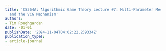 ```yaml
---
title: 'CS364A: Algorithmic Game Theory Lecture #7: Multi-Parameter Mechanism Design
  and the VCG Mechanism'
authors:
- Tim Roughgarden
date: -01-01
publishDate: '2024-11-04T04:02:22.259334Z'
publication_types:
- article-journal
---
```

